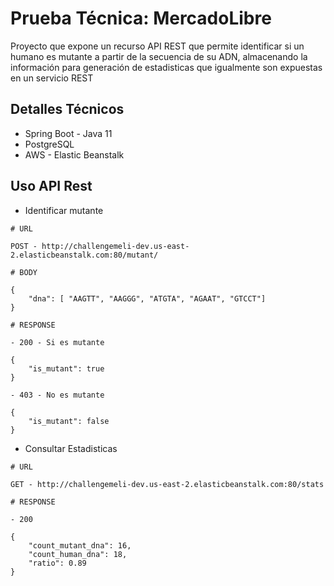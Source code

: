 # Prueba Técnica: MercadoLibre

Proyecto que expone un recurso API REST que permite identificar si un humano es mutante a partir de la secuencia 
de su ADN, almacenando la información para generación de estadisticas que igualmente son expuestas en un servicio REST

## Detalles Técnicos

* Spring Boot - Java 11
* PostgreSQL
* AWS - Elastic Beanstalk

## Uso API Rest

* Identificar mutante
```
# URL

POST - http://challengemeli-dev.us-east-2.elasticbeanstalk.com:80/mutant/

# BODY

{
    "dna": [ "AAGTT", "AAGGG", "ATGTA", "AGAAT", "GTCCT"]
}

# RESPONSE

- 200 - Si es mutante

{
    "is_mutant": true
}

- 403 - No es mutante

{
    "is_mutant": false
}

```

* Consultar Estadisticas
```
# URL

GET - http://challengemeli-dev.us-east-2.elasticbeanstalk.com:80/stats

# RESPONSE

- 200

{
    "count_mutant_dna": 16,
    "count_human_dna": 18,
    "ratio": 0.89
}

```
